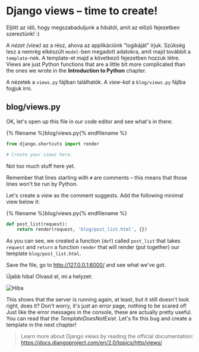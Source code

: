 # Django views – time to create!

Eljött az idő, hogy megszabaduljunk a hibától, amit az előző fejezetben szereztünk! :)

A *nézet (view)* az a rész, ahova az applikációnk "logikáját" írjuk. Szükség lesz a nemrég elkészült `model`-ben megadott adatokra, amit majd továbbít a `template`-nek. A template-et majd a következő fejezetben hozzuk létre. Views are just Python functions that are a little bit more complicated than the ones we wrote in the **Introduction to Python** chapter.

A nézetek a `views.py` fájlban találhatók. A *view-kat* a `blog/views.py` fájlba fogjuk írni.

## blog/views.py

OK, let's open up this file in our code editor and see what's in there:

{% filename %}blog/views.py{% endfilename %}

```python
from django.shortcuts import render

# Create your views here.
```

Not too much stuff here yet.

Remember that lines starting with `#` are comments – this means that those lines won't be run by Python.

Let's create a *view* as the comment suggests. Add the following minimal view below it:

{% filename %}blog/views.py{% endfilename %}

```python
def post_list(request):
    return render(request, 'blog/post_list.html', {})
```

As you can see, we created a function (`def`) called `post_list` that takes `request` and `return` a function `render` that will render (put together) our template `blog/post_list.html`.

Save the file, go to http://127.0.0.1:8000/ and see what we've got.

Újabb hiba! Olvasd el, mi a helyzet:

![Hiba](images/error.png)

This shows that the server is running again, at least, but it still doesn't look right, does it? Don't worry, it's just an error page, nothing to be scared of! Just like the error messages in the console, these are actually pretty useful. You can read that the *TemplateDoesNotExist*. Let's fix this bug and create a template in the next chapter!

> Learn more about Django views by reading the official documentation: https://docs.djangoproject.com/en/2.0/topics/http/views/